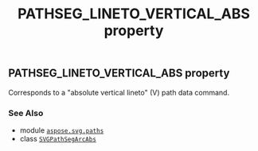 ﻿---
title: PATHSEG_LINETO_VERTICAL_ABS property
second_title: Aspose.SVG for Python via .NET API References
description: 
type: docs
weight: 190
url: /python-net/aspose.svg.paths/svgpathsegarcabs/pathseg_lineto_vertical_abs/
is_root: false
---

## PATHSEG_LINETO_VERTICAL_ABS property


Corresponds to a "absolute vertical lineto" (V) path data command.

### See Also
* module [`aspose.svg.paths`](../../)
* class [`SVGPathSegArcAbs`](/svg/python-net/aspose.svg.paths/svgpathsegarcabs)
